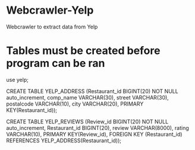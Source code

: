 # Webcrawler-Yelp
Webcrawler to extract data from Yelp

# Tables must be created before program can be ran
use yelp;

CREATE TABLE YELP_ADDRESS 
(Restaurant_id BIGINT(20) NOT NULL auto_increment, 
comp_name VARCHAR(30), 
street VARCHAR(30), 
postalcode VARCHAR(10), 
city VARCHAR(20), 
PRIMARY KEY(Restaurant_id));

CREATE TABLE YELP_REVIEWS
 (Review_id BIGINT(20) NOT NULL auto_increment, 
 Restaurant_id BIGINT(20),
 review VARCHAR(8000), 
 rating VARCHAR(10), 
 PRIMARY KEY(Review_id),
 FOREIGN KEY (Restaurant_id) REFERENCES YELP_ADDRESS(Restaurant_id));
